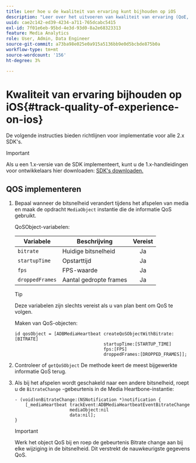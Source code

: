 ```yaml
---
title: Leer hoe u de kwaliteit van ervaring kunt bijhouden op iOS
description: "Leer over het uitvoeren van kwaliteit van ervaring (QoE, QoS) het volgen gebruikend Media SDK op iOS."
uuid: cae2c142-ed39-4234-a711-765dcabc5415
exl-id: 7f01e6eb-95bd-4e3d-93d0-8a2e68323313
feature: Media Analytics
role: User, Admin, Data Engineer
source-git-commit: a73ba98e025e0a915a5136bb9e0d5bcbde875b0a
workflow-type: tm+mt
source-wordcount: '156'
ht-degree: 3%

---
```


# Kwaliteit van ervaring bijhouden op iOS{#track-quality-of-experience-on-ios}

De volgende instructies bieden richtlijnen voor implementatie voor alle 2.x SDK&#39;s.

>[!IMPORTANT]
>
>Als u een 1.x-versie van de SDK implementeert, kunt u de 1.x-handleidingen voor ontwikkelaars hier downloaden: [SDK&#39;s downloaden.](/help/getting-started/download-sdks.md)

## QOS implementeren

1. Bepaal wanneer de bitsnelheid verandert tijdens het afspelen van media en maak de opdracht `MediaObject` instantie die de informatie QoS gebruikt.

   QoSObject-variabelen:

   | Variabele | Beschrijving | Vereist |
   | --- | --- | :---: |
   | `bitrate` | Huidige bitsnelheid | Ja |
   | `startupTime` | Opstarttijd | Ja |
   | `fps` | FPS-waarde | Ja |
   | `droppedFrames` | Aantal gedropte frames | Ja |

   >[!TIP]
   >
   >Deze variabelen zijn slechts vereist als u van plan bent om QoS te volgen.

   Maken van QoS-objecten:

   ```
   id qosObject = [ADBMediaHeartbeat createQoSObjectWithBitrate:[BITRATE]
                                     startupTime:[STARTUP_TIME]  
                                     fps:[FPS]  
                                     droppedFrames:[DROPPED_FRAMES]];
   ```

1. Controleer of `getQoSObject` De methode keert de meest bijgewerkte informatie QoS terug.
1. Als bij het afspelen wordt geschakeld naar een andere bitsnelheid, roept u de `BitrateChange` -gebeurtenis in de Media Heartbone-instantie:

   ```
   - (void)onBitrateChange:(NSNotification *)notification {
       [_mediaHeartbeat trackEvent:ADBMediaHeartbeatEventBitrateChange  
                        mediaObject:nil  
                        data:nil];
   }
   ```

   >[!IMPORTANT]
   >
   >Werk het object QoS bij en roep de gebeurtenis Bitrate change aan bij elke wijziging in de bitsnelheid. Dit verstrekt de nauwkeurigste gegevens QoS.

